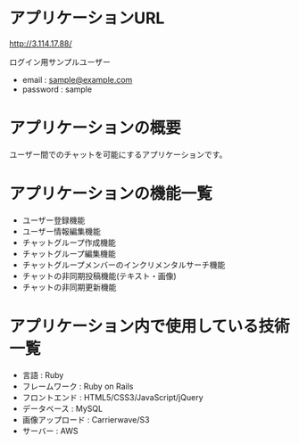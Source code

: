 # アプリケーションURL

http://3.114.17.88/

ログイン用サンプルユーザー
* email : sample@example.com
* password : sample

# アプリケーションの概要

ユーザー間でのチャットを可能にするアプリケーションです。

# アプリケーションの機能一覧

* ユーザー登録機能
* ユーザー情報編集機能
* チャットグループ作成機能
* チャットグループ編集機能
* チャットグループメンバーのインクリメンタルサーチ機能
* チャットの非同期投稿機能(テキスト・画像)
* チャットの非同期更新機能

# アプリケーション内で使用している技術一覧

* 言語 : Ruby
* フレームワーク : Ruby on Rails
* フロントエンド : HTML5/CSS3/JavaScript/jQuery
* データベース : MySQL
* 画像アップロード : Carrierwave/S3
* サーバー : AWS
